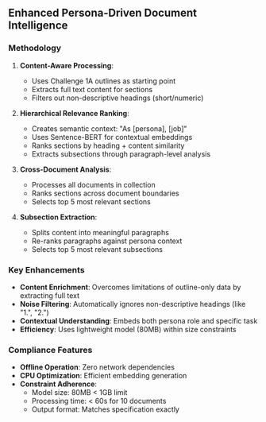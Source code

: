 ## Enhanced Persona-Driven Document Intelligence

### Methodology
1. **Content-Aware Processing**:
   - Uses Challenge 1A outlines as starting point
   - Extracts full text content for sections
   - Filters out non-descriptive headings (short/numeric)

2. **Hierarchical Relevance Ranking**:
   - Creates semantic context: "As [persona], [job]"
   - Uses Sentence-BERT for contextual embeddings
   - Ranks sections by heading + content similarity
   - Extracts subsections through paragraph-level analysis

3. **Cross-Document Analysis**:
   - Processes all documents in collection
   - Ranks sections across document boundaries
   - Selects top 5 most relevant sections

4. **Subsection Extraction**:
   - Splits content into meaningful paragraphs
   - Re-ranks paragraphs against persona context
   - Selects top 5 most relevant subsections

### Key Enhancements
- **Content Enrichment**: Overcomes limitations of outline-only data by extracting full text
- **Noise Filtering**: Automatically ignores non-descriptive headings (like "1.", "2.")
- **Contextual Understanding**: Embeds both persona role and specific task
- **Efficiency**: Uses lightweight model (80MB) within size constraints

### Compliance Features
- **Offline Operation**: Zero network dependencies
- **CPU Optimization**: Efficient embedding generation
- **Constraint Adherence**: 
  - Model size: 80MB < 1GB limit
  - Processing time: < 60s for 10 documents
  - Output format: Matches specification exactly